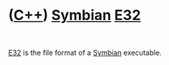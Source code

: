 



 

 

 

 

 

([C++](Cpp.htm)) [Symbian](CppSymbian.htm) [E32](CppE32.htm)
============================================================

 

[E32](CppE32.htm) is the file format of a [Symbian](CppSymbian.htm)
executable.

 

 

 

 

 





 



